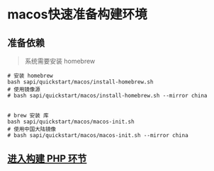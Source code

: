 # macos快速准备构建环境

## 准备依赖

> 系统需要安装 homebrew

```shell
# 安装 homebrew
bash sapi/quickstart/macos/install-homebrew.sh
# 使用镜像源
# bash sapi/quickstart/macos/install-homebrew.sh --mirror china


# brew 安装 库
bash sapi/quickstart/macos/macos-init.sh
# 使用中国大陆镜像
# bash sapi/quickstart/macos/macos-init.sh --mirror china

```

## [进入构建 PHP 环节](../README.md#构建依赖库-构建swoole-打包)
